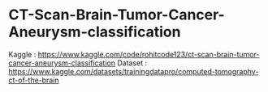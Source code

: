 # CT-Scan-Brain-Tumor-Cancer-Aneurysm-classification

Kaggle : https://www.kaggle.com/code/rohitcode123/ct-scan-brain-tumor-cancer-aneurysm-classification
Dataset : https://www.kaggle.com/datasets/trainingdatapro/computed-tomography-ct-of-the-brain
